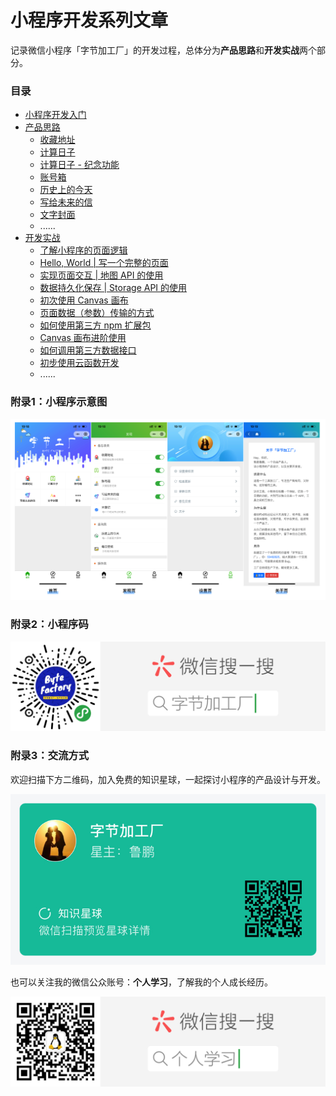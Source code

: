 # 小程序开发系列文章
记录微信小程序「字节加工厂」的开发过程，总体分为**产品思路**和**开发实战**两个部分。

### 目录
- [小程序开发入门](./first.md)
- [产品思路](./product/index.md)
    - [收藏地址](./product/01_tool-address.md)
    - [计算日子](./product/02_tool-days.md)
    - [计算日子 - 纪念功能](./product/03_tool-days2.md)
    - [账号箱](./product/04_tool-account.md)
    - [历史上的今天](./product/05_tool-history.md)
    - [写给未来的信](./product/06_tool-future.md)
    - [文字封面](./product/07_tool-wxcover.md)
    - ......
- [开发实战](./develop/index.md)
    - [了解小程序的页面逻辑](./develop/01_know-page.md)
    - [Hello, World | 写一个完整的页面](./develop/02_first-page.md)
    - [实现页面交互 | 地图 API 的使用](./develop/03_map-api-use.md)
    - [数据持久化保存 | Storage API 的使用](./develop/04_storage-use.md)
    - [初次使用 Canvas 画布](./develop/05_canvas-first-use.md)
    - [页面数据（参数）传输的方式](./develop/06_send_param_in_pages.md)
    - [如何使用第三方 npm 扩展包](./develop/07_use_npm_package.md)
    - [Canvas 画布进阶使用](./develop/canvas-advanced.md)
    - [如何调用第三方数据接口](./develop/how-to-use-the-third-data.md)
    - [初步使用云函数开发](./develop/cloud-develop.md)
    - ......

### 附录1：小程序示意图
![](./_image/2019-08-28-19-24-18.png)

### 附录2：小程序码
![](./_image/扫码_搜索联合传播样式-标准色版.png)

### 附录3：交流方式
欢迎扫描下方二维码，加入免费的知识星球，一起探讨小程序的产品设计与开发。

![](./_image/zsxq-byte-factory.jpg)

也可以关注我的微信公众账号：**个人学习**，了解我的个人成长经历。

![](./_image/wxqrcode_self.png)